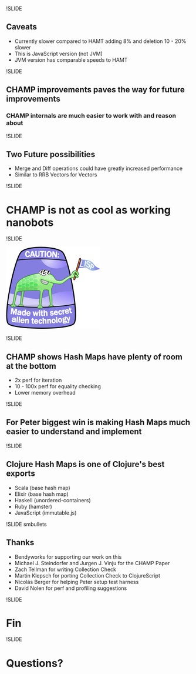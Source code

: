 !SLIDE

## Caveats
- Currently slower compared to HAMT adding 8% and deletion 10 - 20% slower
- This is JavaScript version (not JVM)
- JVM version has comparable speeds to HAMT

!SLIDE

## CHAMP improvements paves the way for future improvements
### CHAMP internals are much easier to work with and reason about

!SLIDE

## Two Future possibilities

- Merge and Diff operations could have greatly increased performance
- Similar to RRB Vectors for Vectors

!SLIDE

# CHAMP is not as cool as working nanobots

!SLIDE

![LISP Alien](../../images/lisp_alien_fancy.png)

!SLIDE

## CHAMP shows Hash Maps have plenty of room at the bottom

- 2x perf for iteration
- 10 - 100x perf for equality checking
- Lower memory overhead

!SLIDE

## For Peter biggest win is making Hash Maps much easier to understand and implement

!SLIDE

## Clojure Hash Maps is one of Clojure's best exports

- Scala (base hash map)
- Elixir (base hash map)
- Haskell (unordered-containers)
- Ruby (hamster)
- JavaScript (immutable.js)

!SLIDE smbullets

## Thanks

* Bendyworks for supporting our work on this
* Michael J. Steindorfer and Jurgen J. Vinju for the CHAMP Paper
* Zach Tellman for writing Collection Check
* Martin Klepsch for porting Collection Check to ClojureScript
* Nicolás Berger for helping Peter setup test harness
* David Nolen for perf and profiling suggestions

!SLIDE

# Fin

!SLIDE

# Questions?
